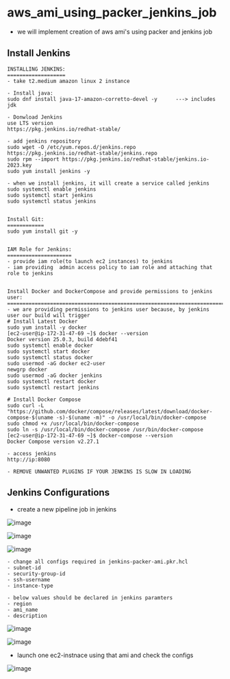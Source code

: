 # aws_ami_using_packer_jenkins_job

- we will implement creation of aws ami's using packer and jenkins job

## Install Jenkins

```
INSTALLING JENKINS:
===================
- take t2.medium amazon linux 2 instance

- Install java:
sudo dnf install java-17-amazon-corretto-devel -y      ---> includes jdk

- Donwload Jenkins
use LTS version
https://pkg.jenkins.io/redhat-stable/

- add jenkins repository
sudo wget -O /etc/yum.repos.d/jenkins.repo https://pkg.jenkins.io/redhat-stable/jenkins.repo
sudo rpm --import https://pkg.jenkins.io/redhat-stable/jenkins.io-2023.key
sudo yum install jenkins -y

- when we install jenkins, it will create a service called jenkins
sudo systemctl enable jenkins
sudo systemctl start jenkins
sudo systemctl status jenkins


Install Git:
============
sudo yum install git -y


IAM Role for Jenkins:
=====================
- provide iam role(to launch ec2 instances) to jenkins
- iam providing  admin access policy to iam role and attaching that role to jenkins


Install Docker and DockerCompose and provide permissions to jenkins user:
==========================================================================
- we are providing permissions to jenkins user because, by jenkins user our build will trigger
# Install Latest Docker
sudo yum install -y docker
[ec2-user@ip-172-31-47-69 ~]$ docker --version
Docker version 25.0.3, build 4debf41
sudo systemctl enable docker 
sudo systemctl start docker
sudo systemctl status docker
sudo usermod -aG docker ec2-user
newgrp docker
sudo usermod -aG docker jenkins
sudo systemctl restart docker
sudo systemctl restart jenkins

# Install Docker Compose
sudo curl -L "https://github.com/docker/compose/releases/latest/download/docker-compose-$(uname -s)-$(uname -m)" -o /usr/local/bin/docker-compose
sudo chmod +x /usr/local/bin/docker-compose
sudo ln -s /usr/local/bin/docker-compose /usr/bin/docker-compose
[ec2-user@ip-172-31-47-69 ~]$ docker-compose --version
Docker Compose version v2.27.1

- access jenkins
http://ip:8080

- REMOVE UNWANTED PLUGINS IF YOUR JENKINS IS SLOW IN LOADING 
```

## Jenkins Configurations

- create a new pipeline job in jenkins

![image](https://github.com/vijay2181/aws_ami_using_jenkins_packer/assets/66196388/2e5148c9-7f47-4b86-abe9-8292c076f0bd)

![image](https://github.com/vijay2181/aws_ami_using_jenkins_packer/assets/66196388/c507ef8e-124f-4fae-be9e-e8df8bada9fa)

![image](https://github.com/vijay2181/aws_ami_using_jenkins_packer/assets/66196388/bf5ba311-54e4-4379-86d3-aa66f7d6b24e)

```
- change all configs required in jenkins-packer-ami.pkr.hcl
- subnet-id
- security-group-id
- ssh-username
- instance-type

- below values should be declared in jenkins paramters
- region
- ami_name
- description
```

![image](https://github.com/vijay2181/aws_ami_using_jenkins_packer/assets/66196388/5822cef9-b952-49f7-ad20-41ee8ff6f8be)

![image](https://github.com/vijay2181/aws_ami_using_jenkins_packer/assets/66196388/baf60e26-983a-4147-97dc-9bdc80d78312)

- launch one ec2-instnace using that ami and check the configs

![image](https://github.com/vijay2181/aws_ami_using_jenkins_packer/assets/66196388/c889bc2c-bf53-4011-ab76-a91c99ec1a41)









